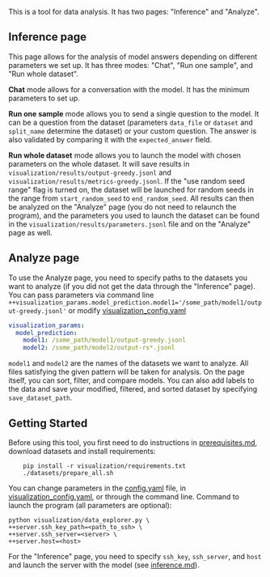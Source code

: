 This is a tool for data analysis. It has two pages: "Inference" and "Analyze".
## Inference page
This page allows for the analysis of model answers depending on different parameters we set up. It has three modes: "Chat", "Run one sample", and "Run whole dataset".

**Chat** mode allows for a conversation with the model. It has the minimum parameters to set up.

**Run one sample** mode allows you to send a single question to the model. It can be a question from the dataset (parameters `data_file` or `dataset` and `split_name` determine the dataset) or your custom question. The answer is also validated by comparing it with the `expected_answer` field.

**Run whole dataset** mode allows you to launch the model with chosen parameters on the whole dataset. It will save results in `visualization/results/output-greedy.jsonl` and `visualization/results/metrics-greedy.jsonl`. If the "use random seed range" flag is turned on, the dataset will be launched for random seeds in the range from `start_random_seed` to `end_random_seed`. All results can then be analyzed on the "Analyze" page (you do not need to relaunch the program), and the parameters you used to launch the dataset can be found in the `visualization/results/parameters.jsonl` file and on the "Analyze" page as well.

## Analyze page
To use the Analyze page, you need to specify paths to the datasets you want to analyze (if you did not get the data through the "Inference" page). You can pass parameters via command line  `++visualization_params.model_prediction.model1='/some_path/model1/output-greedy.jsonl'` or modify [visualization_config.yaml](/visualization/settings/visualization_config.yaml)
```yaml
visualization_params:
  model_prediction:
    model1: /some_path/model1/output-greedy.jsonl
    model2: /some_path/model2/output-rs*.jsonl
```
`model1` and `model2` are the names of the datasets we want to analyze. All files satisfying the given pattern will be taken for analysis.
On the page itself, you can sort, filter, and compare models. You can also add labels to the data and save your modified, filtered, and sorted dataset by specifying `save_dataset_path`.

## Getting Started
Before using this tool, you first need to do instructions in [prerequisites.md](/docs/prerequisites.md), download datasets and install requirements:
```
    pip install -r visualization/requirements.txt
    ./datasets/prepare_all.sh
```

You can change parameters in the [config.yaml](/visualization/settings/config.yaml) file, in [visualization_config.yaml](/visualization/settings/visualization_config.yaml), or through the command line.
Command to launch the program (all parameters are optional):
```
python visualization/data_explorer.py \
++server.ssh_key_path=<path_to_ssh> \
++server.ssh_server=<server> \
++server.host=<host>
```
For the "Inference" page, you need to specify `ssh_key`, `ssh_server`, and `host` and launch the server with the model (see [inference.md](/docs/inference.md)).

